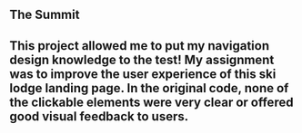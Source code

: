 ## The Summit
## This project allowed me to put my navigation design knowledge to the test! My assignment was to improve the user experience of this ski lodge landing page. In the original code, none of the clickable elements were very clear or offered good visual feedback to users.
